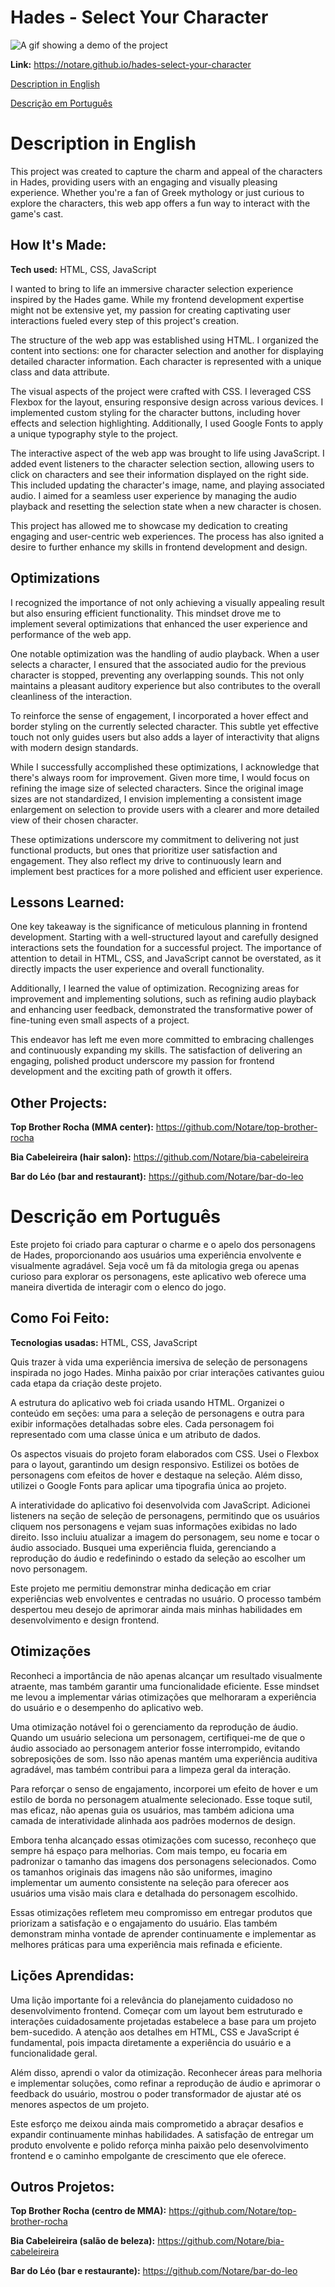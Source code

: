# Hades - Select Your Character

<img src="./img/hades.gif" alt="A gif showing a demo of the project">

**Link:** https://notare.github.io/hades-select-your-character

[Description in English](#description-in-english)

[Descrição em Português](#descrição-em-português)

# Description in English

This project was created to capture the charm and appeal of the characters in Hades, providing users with an engaging and visually pleasing experience. Whether you're a fan of Greek mythology or just curious to explore the characters, this web app offers a fun way to interact with the game's cast.

## How It's Made:

**Tech used:** HTML, CSS, JavaScript

I wanted to bring to life an immersive character selection experience inspired by the Hades game. While my frontend development expertise might not be extensive yet, my passion for creating captivating user interactions fueled every step of this project's creation.

The structure of the web app was established using HTML. I organized the content into sections: one for character selection and another for displaying detailed character information. Each character is represented with a unique class and data attribute.

The visual aspects of the project were crafted with CSS. I leveraged CSS Flexbox for the layout, ensuring responsive design across various devices. I implemented custom styling for the character buttons, including hover effects and selection highlighting. Additionally, I used Google Fonts to apply a unique typography style to the project.

The interactive aspect of the web app was brought to life using JavaScript. I added event listeners to the character selection section, allowing users to click on characters and see their information displayed on the right side. This included updating the character's image, name, and playing associated audio. I aimed for a seamless user experience by managing the audio playback and resetting the selection state when a new character is chosen.

This project has allowed me to showcase my dedication to creating engaging and user-centric web experiences. The process has also ignited a desire to further enhance my skills in frontend development and design.

## Optimizations

I recognized the importance of not only achieving a visually appealing result but also ensuring efficient functionality. This mindset drove me to implement several optimizations that enhanced the user experience and performance of the web app.

One notable optimization was the handling of audio playback. When a user selects a character, I ensured that the associated audio for the previous character is stopped, preventing any overlapping sounds. This not only maintains a pleasant auditory experience but also contributes to the overall cleanliness of the interaction.

To reinforce the sense of engagement, I incorporated a hover effect and border styling on the currently selected character. This subtle yet effective touch not only guides users but also adds a layer of interactivity that aligns with modern design standards.

While I successfully accomplished these optimizations, I acknowledge that there's always room for improvement. Given more time, I would focus on refining the image size of selected characters. Since the original image sizes are not standardized, I envision implementing a consistent image enlargement on selection to provide users with a clearer and more detailed view of their chosen character.

These optimizations underscore my commitment to delivering not just functional products, but ones that prioritize user satisfaction and engagement. They also reflect my drive to continuously learn and implement best practices for a more polished and efficient user experience.

## Lessons Learned:

One key takeaway is the significance of meticulous planning in frontend development. Starting with a well-structured layout and carefully designed interactions sets the foundation for a successful project. The importance of attention to detail in HTML, CSS, and JavaScript cannot be overstated, as it directly impacts the user experience and overall functionality.

Additionally, I learned the value of optimization. Recognizing areas for improvement and implementing solutions, such as refining audio playback and enhancing user feedback, demonstrated the transformative power of fine-tuning even small aspects of a project.

This endeavor has left me even more committed to embracing challenges and continuously expanding my skills. The satisfaction of delivering an engaging, polished product underscore my passion for frontend development and the exciting path of growth it offers.

## Other Projects:

**Top Brother Rocha (MMA center):** https://github.com/Notare/top-brother-rocha

**Bia Cabeleireira (hair salon):** https://github.com/Notare/bia-cabeleireira

**Bar do Léo (bar and restaurant):** https://github.com/Notare/bar-do-leo

# Descrição em Português

Este projeto foi criado para capturar o charme e o apelo dos personagens de Hades, proporcionando aos usuários uma experiência envolvente e visualmente agradável. Seja você um fã da mitologia grega ou apenas curioso para explorar os personagens, este aplicativo web oferece uma maneira divertida de interagir com o elenco do jogo.

## Como Foi Feito:

**Tecnologias usadas:** HTML, CSS, JavaScript

Quis trazer à vida uma experiência imersiva de seleção de personagens inspirada no jogo Hades. Minha paixão por criar interações cativantes guiou cada etapa da criação deste projeto.

A estrutura do aplicativo web foi criada usando HTML. Organizei o conteúdo em seções: uma para a seleção de personagens e outra para exibir informações detalhadas sobre eles. Cada personagem foi representado com uma classe única e um atributo de dados.

Os aspectos visuais do projeto foram elaborados com CSS. Usei o Flexbox para o layout, garantindo um design responsivo. Estilizei os botões de personagens com efeitos de hover e destaque na seleção. Além disso, utilizei o Google Fonts para aplicar uma tipografia única ao projeto.

A interatividade do aplicativo foi desenvolvida com JavaScript. Adicionei listeners na seção de seleção de personagens, permitindo que os usuários cliquem nos personagens e vejam suas informações exibidas no lado direito. Isso incluiu atualizar a imagem do personagem, seu nome e tocar o áudio associado. Busquei uma experiência fluida, gerenciando a reprodução do áudio e redefinindo o estado da seleção ao escolher um novo personagem.

Este projeto me permitiu demonstrar minha dedicação em criar experiências web envolventes e centradas no usuário. O processo também despertou meu desejo de aprimorar ainda mais minhas habilidades em desenvolvimento e design frontend.

## Otimizações

Reconheci a importância de não apenas alcançar um resultado visualmente atraente, mas também garantir uma funcionalidade eficiente. Esse mindset me levou a implementar várias otimizações que melhoraram a experiência do usuário e o desempenho do aplicativo web.

Uma otimização notável foi o gerenciamento da reprodução de áudio. Quando um usuário seleciona um personagem, certifiquei-me de que o áudio associado ao personagem anterior fosse interrompido, evitando sobreposições de som. Isso não apenas mantém uma experiência auditiva agradável, mas também contribui para a limpeza geral da interação.

Para reforçar o senso de engajamento, incorporei um efeito de hover e um estilo de borda no personagem atualmente selecionado. Esse toque sutil, mas eficaz, não apenas guia os usuários, mas também adiciona uma camada de interatividade alinhada aos padrões modernos de design.

Embora tenha alcançado essas otimizações com sucesso, reconheço que sempre há espaço para melhorias. Com mais tempo, eu focaria em padronizar o tamanho das imagens dos personagens selecionados. Como os tamanhos originais das imagens não são uniformes, imagino implementar um aumento consistente na seleção para oferecer aos usuários uma visão mais clara e detalhada do personagem escolhido.

Essas otimizações refletem meu compromisso em entregar produtos que priorizam a satisfação e o engajamento do usuário. Elas também demonstram minha vontade de aprender continuamente e implementar as melhores práticas para uma experiência mais refinada e eficiente.

## Lições Aprendidas:

Uma lição importante foi a relevância do planejamento cuidadoso no desenvolvimento frontend. Começar com um layout bem estruturado e interações cuidadosamente projetadas estabelece a base para um projeto bem-sucedido. A atenção aos detalhes em HTML, CSS e JavaScript é fundamental, pois impacta diretamente a experiência do usuário e a funcionalidade geral.

Além disso, aprendi o valor da otimização. Reconhecer áreas para melhoria e implementar soluções, como refinar a reprodução de áudio e aprimorar o feedback do usuário, mostrou o poder transformador de ajustar até os menores aspectos de um projeto.

Este esforço me deixou ainda mais comprometido a abraçar desafios e expandir continuamente minhas habilidades. A satisfação de entregar um produto envolvente e polido reforça minha paixão pelo desenvolvimento frontend e o caminho empolgante de crescimento que ele oferece.

## Outros Projetos:

**Top Brother Rocha (centro de MMA):** https://github.com/Notare/top-brother-rocha

**Bia Cabeleireira (salão de beleza):** https://github.com/Notare/bia-cabeleireira

**Bar do Léo (bar e restaurante):** https://github.com/Notare/bar-do-leo
